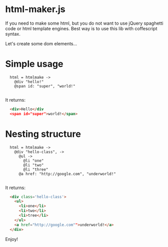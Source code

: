 # html-maker.js
If you need to make some html, but you do not want to use jQuery spaghetti code or html template engines. 
Best way is to use this lib with coffescript syntax. 

Let's create some dom elements...

# Simple usage

```coffescript
  html = htmlmake ->
    @div "hello!"
    @span id: "super", "world!"
    
```
It returns:
```html
  <div>Hello</div
  <span id="super">world!</span>
```

# Nesting structure

```coffescript
  html = htmlmake ->
    @div "hello-class", ->
      @ul ->
        @li "one"
        @li "two"
        @li "three"
      @a href: "http://google.com", "underworld!"
    
```
It returns:
```html
  <div class='hello-class'>
    <ul>
      <li>one</li>
      <li>two</li>
      <li>tree</li>
    </ul>
    <a href="http://google.com"">underworld!</a>
  </div>
```

Enjoy!
